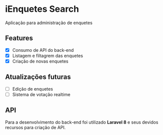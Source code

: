 # iEnquetes Search

Aplicação para administração de enquetes

## Features

- [X] Consumo de API do back-end
- [X] Listagem e filtagrem das enquetes
- [X] Criação de novas enquetes

## Atualizações futuras

- [ ] Edição de enquetes
- [ ] Sistema de votação realtime

## API 

Para a desenvolvimento do back-end foi utilizado <b>Laravel 8</b> e seus devidos recursos para criação de API.
